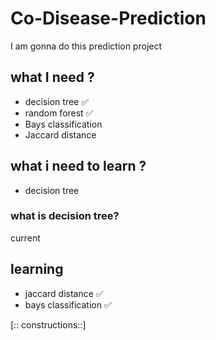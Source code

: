 # Co-Disease-Prediction

I am gonna do this prediction project 


## what I need ?
- decision tree ✅
- random forest ✅ 
- Bays classification 
- Jaccard distance 


## what i need to learn ?
- decision tree

### what is decision tree? 




current 
## learning 
- jaccard distance ✅
- bays classification ✅ 


[:: constructions::]

